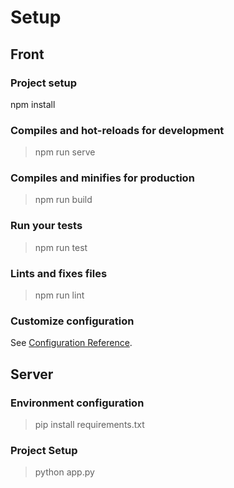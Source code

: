 # Setup

## Front

### Project setup
 npm install

### Compiles and hot-reloads for development

> npm run serve

### Compiles and minifies for production

> npm run build

### Run your tests

> npm run test

### Lints and fixes files

> npm run lint

### Customize configuration

See [Configuration Reference](https://cli.vuejs.org/config/).

## Server

### Environment configuration

> pip install requirements.txt

### Project Setup

> python app.py
